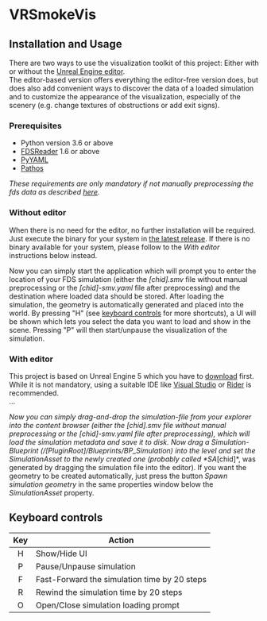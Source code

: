 # VRSmokeVis


## Installation and Usage
There are two ways to use the visualization toolkit of this project: Either with or without the [Unreal Engine editor](https://www.unrealengine.com/en-US/download).  
The editor-based version offers everything the editor-free version does, but does also add convenient ways to discover the data of a loaded simulation and to customize the appearance of the visualization, especially of the scenery (e.g. change textures of obstructions or add exit signs).  

### Prerequisites
- Python version 3.6 or above
- [FDSReader](https://pypi.org/project/fdsreader/) 1.6 or above
- [PyYAML](https://pypi.org/project/PyYAML/)
- [Pathos](https://pypi.org/project/pathos/)

_These requirements are only mandatory if not manually preprocessing the fds data as described [here](../../wiki#manually-before-runtime)._

### Without editor
When there is no need for the editor, no further installation will be required.  
Just execute the binary for your system in [the latest release](../../releases/). If there is no binary available for your system, please follow to the _With editor_ instructions below instead.  

Now you can simply start the application which will prompt you to enter the location of your FDS simulation (either the _[chid].smv_ file without manual preprocessing or the _[chid]-smv.yaml_ file after preprocessing) and the destination where loaded data should be stored. After loading the simulation, the geometry is automatically generated and placed into the world. By pressing "H" (see [keyboard controls](#keyboard-controls) for more shortcuts), a UI will be shown which lets you select the data you want to load and show in the scene. Pressing "P" will then start/unpause the visualization of the simulation.  

### With editor
This project is based on Unreal Engine 5 which you have to [download](https://www.unrealengine.com/en-US/download) first.  
While it is not mandatory, using a suitable IDE like [Visual Studio](https://visualstudio.microsoft.com/) or [Rider](https://www.jetbrains.com/lp/rider-unreal/) is recommended.  
...

_Now you can simply drag-and-drop the simulation-file from your explorer into the content browser (either the _[chid].smv_ file without manual preprocessing or the _[chid]-smv.yaml_ file after preprocessing), which will load the simulation metadata and save it to disk. Now drag a Simulation-Blueprint (*/[PluginRoot]/Blueprints/BP_Simulation*) into the level and set the _SimulationAsset_ to the newly created one (probably called *SA_[chid]*, was generated by dragging the simulation file into the editor). If you want the geometry to be created automatically, just press the button _Spawn simulation geometry_ in the same properties window below the _SimulationAsset_ property.  

## Keyboard controls
| Key |  Action  |
|:---:|----------|
|  H  | Show/Hide UI |
|  P  | Pause/Unpause simulation |
|  F  | Fast-Forward the simulation time by 20 steps |
|  R  | Rewind the simulation time by 20 steps |
|  O  | Open/Close simulation loading prompt |
